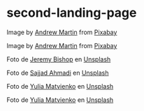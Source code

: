 # second-landing-page

Image by <a href="https://pixabay.com/users/aitoff-388338/?utm_source=link-attribution&amp;utm_medium=referral&amp;utm_campaign=image&amp;utm_content=1601674">Andrew Martin</a> from <a href="https://pixabay.com//?utm_source=link-attribution&amp;utm_medium=referral&amp;utm_campaign=image&amp;utm_content=1601674">Pixabay</a>

Image by <a href="https://pixabay.com/users/aitoff-388338/?utm_source=link-attribution&amp;utm_medium=referral&amp;utm_campaign=image&amp;utm_content=1367730">Andrew Martin</a> from <a href="https://pixabay.com//?utm_source=link-attribution&amp;utm_medium=referral&amp;utm_campaign=image&amp;utm_content=1367730">Pixabay</a>


Foto de <a href="https://unsplash.com/@jeremybishop?utm_source=unsplash&utm_medium=referral&utm_content=creditCopyText">Jeremy Bishop</a> en <a href="https://unsplash.com/es/fotos/G9i_plbfDgk?utm_source=unsplash&utm_medium=referral&utm_content=creditCopyText">Unsplash</a>

Foto de <a href="https://unsplash.com/@sajjadahmadi?utm_source=unsplash&utm_medium=referral&utm_content=creditCopyText">Sajjad Ahmadi</a> en <a href="https://unsplash.com/es/fotos/edzVv0hEd7E?utm_source=unsplash&utm_medium=referral&utm_content=creditCopyText">Unsplash</a>
  

  Foto de <a href="https://unsplash.com/@yuliamatvienko?utm_source=unsplash&utm_medium=referral&utm_content=creditCopyText">Yulia Matvienko</a> en <a href="https://unsplash.com/es/fotos/ArA3S3k0wTU?utm_source=unsplash&utm_medium=referral&utm_content=creditCopyText">Unsplash</a>
  

  Foto de <a href="https://unsplash.com/@yuliamatvienko?utm_source=unsplash&utm_medium=referral&utm_content=creditCopyText">Yulia Matvienko</a> en <a href="https://unsplash.com/es/fotos/kgz9vsP5JCU?utm_source=unsplash&utm_medium=referral&utm_content=creditCopyText">Unsplash</a>
  
  